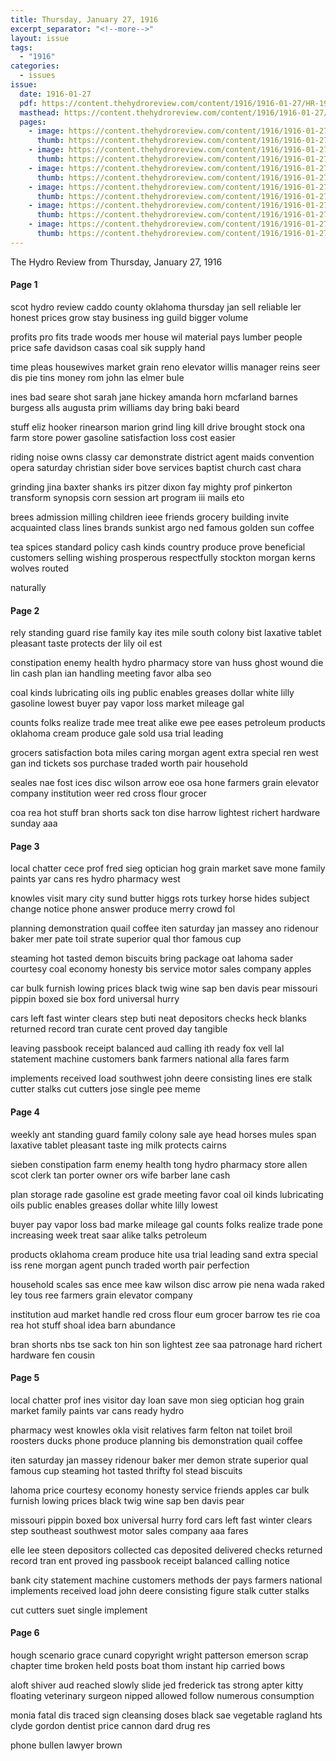 ```yaml
---
title: Thursday, January 27, 1916
excerpt_separator: "<!--more-->"
layout: issue
tags:
  - "1916"
categories:
  - issues
issue:
  date: 1916-01-27
  pdf: https://content.thehydroreview.com/content/1916/1916-01-27/HR-1916-01-27.pdf
  masthead: https://content.thehydroreview.com/content/1916/1916-01-27/masthead/HR-1916-01-27.jpg
  pages:
    - image: https://content.thehydroreview.com/content/1916/1916-01-27/medium/HR-1916-01-27-01.jpg
      thumb: https://content.thehydroreview.com/content/1916/1916-01-27/thumbnails/HR-1916-01-27-01.jpg
    - image: https://content.thehydroreview.com/content/1916/1916-01-27/medium/HR-1916-01-27-02.jpg
      thumb: https://content.thehydroreview.com/content/1916/1916-01-27/thumbnails/HR-1916-01-27-02.jpg
    - image: https://content.thehydroreview.com/content/1916/1916-01-27/medium/HR-1916-01-27-03.jpg
      thumb: https://content.thehydroreview.com/content/1916/1916-01-27/thumbnails/HR-1916-01-27-03.jpg
    - image: https://content.thehydroreview.com/content/1916/1916-01-27/medium/HR-1916-01-27-04.jpg
      thumb: https://content.thehydroreview.com/content/1916/1916-01-27/thumbnails/HR-1916-01-27-04.jpg
    - image: https://content.thehydroreview.com/content/1916/1916-01-27/medium/HR-1916-01-27-05.jpg
      thumb: https://content.thehydroreview.com/content/1916/1916-01-27/thumbnails/HR-1916-01-27-05.jpg
    - image: https://content.thehydroreview.com/content/1916/1916-01-27/medium/HR-1916-01-27-06.jpg
      thumb: https://content.thehydroreview.com/content/1916/1916-01-27/thumbnails/HR-1916-01-27-06.jpg
---
```


The Hydro Review from Thursday, January 27, 1916

<!--more-->

<h4>Page 1</h4>
<p>scot hydro review caddo county oklahoma thursday jan sell reliable ler honest prices grow stay business ing guild bigger volume</p>
<p>profits pro fits trade woods mer house wil material pays lumber people price safe davidson casas coal sik supply hand</p>
<p>time pleas housewives market grain reno elevator willis manager reins seer dis pie tins money rom john las elmer bule</p>
<p>ines bad seare shot sarah jane hickey amanda horn mcfarland barnes burgess alls augusta prim williams day bring baki beard</p>
<p>stuff eliz hooker rinearson marion grind ling kill drive brought stock ona farm store power gasoline satisfaction loss cost easier</p>
<p>riding noise owns classy car demonstrate district agent maids convention opera saturday christian sider bove services baptist church cast chara</p>
<p>grinding jina baxter shanks irs pitzer dixon fay mighty prof pinkerton transform synopsis corn session art program iii mails eto</p>
<p>brees admission milling children ieee friends grocery building invite acquainted class lines brands sunkist argo ned famous golden sun coffee</p>
<p>tea spices standard policy cash kinds country produce prove beneficial customers selling wishing prosperous respectfully stockton morgan kerns wolves routed</p>
<p>naturally</p>
<h4>Page 2</h4>
<p>rely standing guard rise family kay ites mile south colony bist laxative tablet pleasant taste protects der lily oil est</p>
<p>constipation enemy health hydro pharmacy store van huss ghost wound die lin cash plan ian handling meeting favor alba seo</p>
<p>coal kinds lubricating oils ing public enables greases dollar white lilly gasoline lowest buyer pay vapor loss market mileage gal</p>
<p>counts folks realize trade mee treat alike ewe pee eases petroleum products oklahoma cream produce gale sold usa trial leading</p>
<p>grocers satisfaction bota miles caring morgan agent extra special ren west gan ind tickets sos purchase traded worth pair household</p>
<p>seales nae fost ices disc wilson arrow eoe osa hone farmers grain elevator company institution weer red cross flour grocer</p>
<p>coa rea hot stuff bran shorts sack ton dise harrow lightest richert hardware sunday aaa</p>
<h4>Page 3</h4>
<p>local chatter cece prof fred sieg optician hog grain market save mone family paints yar cans res hydro pharmacy west</p>
<p>knowles visit mary city sund butter higgs rots turkey horse hides subject change notice phone answer produce merry crowd fol</p>
<p>planning demonstration quail coffee iten saturday jan massey ano ridenour baker mer pate toil strate superior qual thor famous cup</p>
<p>steaming hot tasted demon biscuits bring package oat lahoma sader courtesy coal economy honesty bis service motor sales company apples</p>
<p>car bulk furnish lowing prices black twig wine sap ben davis pear missouri pippin boxed sie box ford universal hurry</p>
<p>cars left fast winter clears step buti neat depositors checks heck blanks returned record tran curate cent proved day tangible</p>
<p>leaving passbook receipt balanced aud calling ith ready fox vell lal statement machine customers bank farmers national alla fares farm</p>
<p>implements received load southwest john deere consisting lines ere stalk cutter stalks cut cutters jose single pee meme</p>
<h4>Page 4</h4>
<p>weekly ant standing guard family colony sale aye head horses mules span laxative tablet pleasant taste ing milk protects cairns</p>
<p>sieben constipation farm enemy health tong hydro pharmacy store allen scot clerk tan porter owner ors wife barber lane cash</p>
<p>plan storage rade gasoline est grade meeting favor coal oil kinds lubricating oils public enables greases dollar white lilly lowest</p>
<p>buyer pay vapor loss bad marke mileage gal counts folks realize trade pone increasing week treat saar alike talks petroleum</p>
<p>products oklahoma cream produce hite usa trial leading sand extra special iss rene morgan agent punch traded worth pair perfection</p>
<p>household scales sas ence mee kaw wilson disc arrow pie nena wada raked ley tous ree farmers grain elevator company</p>
<p>institution aud market handle red cross flour eum grocer barrow tes rie coa rea hot stuff shoal idea barn abundance</p>
<p>bran shorts nbs tse sack ton hin son lightest zee saa patronage hard richert hardware fen cousin</p>
<h4>Page 5</h4>
<p>local chatter prof ines visitor day loan save mon sieg optician hog grain market family paints var cans ready hydro</p>
<p>pharmacy west knowles okla visit relatives farm felton nat toilet broil roosters ducks phone produce planning bis demonstration quail coffee</p>
<p>iten saturday jan massey ridenour baker mer demon strate superior qual famous cup steaming hot tasted thrifty fol stead biscuits</p>
<p>lahoma price courtesy economy honesty service friends apples car bulk furnish lowing prices black twig wine sap ben davis pear</p>
<p>missouri pippin boxed box universal hurry ford cars left fast winter clears step southeast southwest motor sales company aaa fares</p>
<p>elle lee steen depositors collected cas deposited delivered checks returned record tran ent proved ing passbook receipt balanced calling notice</p>
<p>bank city statement machine customers methods der pays farmers national implements received load john deere consisting figure stalk cutter stalks</p>
<p>cut cutters suet single implement</p>
<h4>Page 6</h4>
<p>hough scenario grace cunard copyright wright patterson emerson scrap chapter time broken held posts boat thom instant hip carried bows</p>
<p>aloft shiver aud reached slowly slide jed frederick tas strong apter kitty floating veterinary surgeon nipped allowed follow numerous consumption</p>
<p>monia fatal dis traced sign cleansing doses black sae vegetable ragland hts clyde gordon dentist price cannon dard drug res</p>
<p>phone bullen lawyer brown</p>
